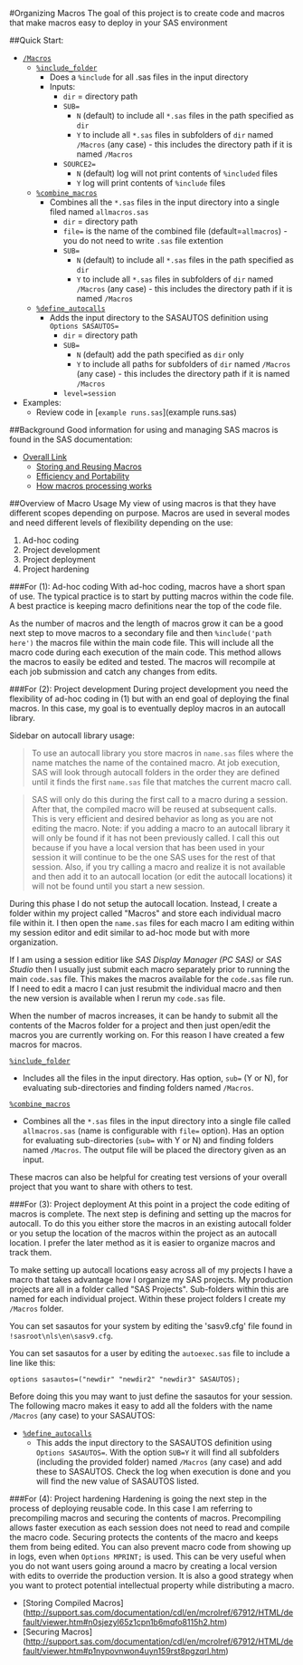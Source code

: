 #Organizing Macros
The goal of this project is to create code and macros that make macros easy to deploy in your SAS environment

##Quick Start:

* [`/Macros`](./Macros)
  * [`%include_folder`](./Macros/include_folder.sas)
    * Does a `%include` for all .sas files in the input directory
    * Inputs:
      * `dir` = directory path
      * `SUB=`
        * `N` (default) to include all `*.sas` files in the path specified as `dir`
        * `Y` to include all `*.sas` files in subfolders of `dir` named `/Macros` (any case) - this includes the directory path if it is named `/Macros`
      * `SOURCE2=`
        * `N` (default) log will not print contents of `%included` files
        * `Y` log will print contents of `%include` files
  * [`%combine_macros`](./Macros/combine_macros.sas)
    * Combines all the `*.sas` files in the input directory into a single filed named `allmacros.sas`
      * `dir` = directory path
      * `file=` is the name of the combined file (default=`allmacros`) - you do not need to write `.sas` file extention
      * `SUB=`
        * `N` (default) to include all `*.sas` files in the path specified as `dir`
        * `Y` to include all `*.sas` files in subfolders of `dir` named `/Macros` (any case) - this includes the directory path if it is named `/Macros`
  * [`%define_autocalls`](./Macros/define_autocalls.sas)
    * Adds the input directory to the SASAUTOS definition using `Options SASAUTOS=`
      * `dir` = directory path
      * `SUB=`
        * `N` (default) add the path specified as `dir` only
        * `Y` to include all paths for subfolders of `dir` named `/Macros` (any case) - this includes the directory path if it is named `/Macros`
      * `level=session`
* Examples:
  * Review code in [`example runs.sas`](example runs.sas)

##Background
Good information for using and managing SAS macros is found in the SAS documentation:

* [Overall Link](https://support.sas.com/documentation/cdl/en/mcrolref/67912/HTML/default/viewer.htm#bookinfo.htm)
  * [Storing and Reusing Macros](https://support.sas.com/documentation/cdl/en/mcrolref/67912/HTML/default/viewer.htm#n01bfugbyvoyvmn1s2xghj1q1r2s.htm)
  * [Efficiency and Portability](https://support.sas.com/documentation/cdl/en/mcrolref/67912/HTML/default/viewer.htm#p04s69a9d2x7cnn1iukqe9zn4bo5.htm)
  * [How macros processing works](https://support.sas.com/documentation/cdl/en/mcrolref/67912/HTML/default/viewer.htm#p0znr2zp0ubdzjn10wmhw0y2ef1q.htm)
	
##Overview of Macro Usage
My view of using macros is that they have different scopes depending on purpose.  Macros are used in several modes and need different levels of flexibility depending on the use:

1. Ad-hoc coding
2. Project development
3. Project deployment
4. Project hardening

	
###For (1): Ad-hoc coding
With ad-hoc coding, macros have a short span of use.  The typical practice is to start by putting macros within the code file.  A best practice is keeping macro definitions near the top of the code file.
	
As the number of macros and the length of macros grow it can be a good next step to move macros to a secondary file and then `%include('path here')` the macros file within the main code file.  This will include all the macro code during each execution of the main code.  This method allows the macros to easily be edited and tested.  The macros will recompile at each job submission and catch any changes from edits.
	
###For (2): Project development
During project development you need the flexibility of ad-hoc coding in (1) but with an end goal of deploying the final macros.  In this case, my goal is to eventually deploy macros in an autocall library.

Sidebar on autocall library usage:
>To use an autocall library you store macros in `name.sas` files where the name matches the name of the contained macro.  At job execution, SAS will look through autocall folders in the order they are defined until it finds the first `name.sas` file that matches the current macro call.

>SAS will only do this during the first call to a macro during a session.  After that, the compiled macro will be reused at subsequent calls.  This is very efficient and desired behavior as long as you are not editing the macro.  Note: if you adding a macro to an autocall library it will only be found if it has not been previously called.  I call this out because if you have a local version that has been used in your session it will continue to be the one SAS uses for the rest of that session.  Also, if you try calling a macro and realize it is not available and then add it to an autocall location (or edit the autocall locations) it will not be found until you start a new session.

During this phase I do not setup the autocall location.  Instead, I create a folder within my project called "Macros" and store each individual macro file within it.  I then open the `name.sas` files for each macro I am editing within my session editor and edit similar to ad-hoc mode but with more organization. 

If I am using a session editior like *SAS Display Manager (PC SAS)* or *SAS Studio* then I usually just submit each macro separately prior to running the main `code.sas` file.  This makes the macros available for the `code.sas` file run.  If I need to edit a macro I can just resubmit the individual macro and then the new version is available when I rerun my `code.sas` file.  

When the number of macros increases, it can be handy to submit all the contents of the Macros folder for a project and then just open/edit the macros you are currently working on.  For this reason I have created a few macros for macros.

[`%include_folder`](./Macros/include_folder.sas)
* Includes all the files in the input directory.  Has option, `sub=` (Y or N),  for evaluating sub-directories and finding folders named `/Macros`.

[`%combine_macros`](./Macros/combine_macros.sas)
* Combines all the `*.sas` files in the input directory into a single file called `allmacros.sas` (name is configurable with `file=` option).  Has an option for evaluating sub-directories (`sub=` with Y or N) and finding folders named `/Macros`.  The output file will be placed the directory given as an input.

These macros can also be helpful for creating test versions of your overall project that you want to share with others to test.
	
###For (3): Project deployment
At this point in a project the code editing of macros is complete.  The next step is defining and setting up the macros for autocall.  To do this you either store the macros in an existing autocall folder or you setup the location of the macros within the project as an autocall location.  I prefer the later method as it is easier to organize macros and track them.  

To make setting up autocall locations easy across all of my projects I have a macro that takes advantage how I organize my SAS projects.  My production projects are all in a folder called "SAS Projects".  Sub-folders within this are named for each individual project.  Within these project folders I create my `/Macros` folder.  

You can set sasautos for your system by editing the 'sasv9.cfg' file found in `!sasroot\nls\en\sasv9.cfg`.

You can set sasautos for a user by editing the `autoexec.sas` file to include a line like this:
```
options sasautos=("newdir" "newdir2" "newdir3" SASAUTOS);
```

Before doing this you may want to just define the sasautos for your session.  The following macro makes it easy to add all the folders with the name `/Macros` (any case) to your SASAUTOS:

* [`%define_autocalls`](./Macros/define_autocalls.sas)
  * This adds the input directory to the SASAUTOS definition using `Options SASAUTOS=`.  With the option `SUB=Y` it will find all subfolders (including the provided folder) named `/Macros` (any case) and add these to SASAUTOS.  Check the log when execution is done and you will find the new value of SASAUTOS listed.
	
###For (4): Project hardening
Hardening is going the next step in the process of deploying reusable code.  In this case I am referring to precompiling macros and securing the contents of macros.  Precompiling allows faster execution as each session does not need to read and compile the macro code.  Securing protects the contents of the macro and keeps them from being edited.  You can also prevent macro code from showing up in logs, even when `Options MPRINT;` is used.  This can be very useful when you do not want users going around a macro by creating a local version with edits to override the production version.  It is also a good strategy when you want to protect potential intellectual property while distributing a macro.

* [Storing Compiled Macros] (http://support.sas.com/documentation/cdl/en/mcrolref/67912/HTML/default/viewer.htm#n0sjezyl65z1cpn1b6mqfo8115h2.htm)
* [Securing Macros] (http://support.sas.com/documentation/cdl/en/mcrolref/67912/HTML/default/viewer.htm#p1nypovnwon4uyn159rst8pgzqrl.htm)